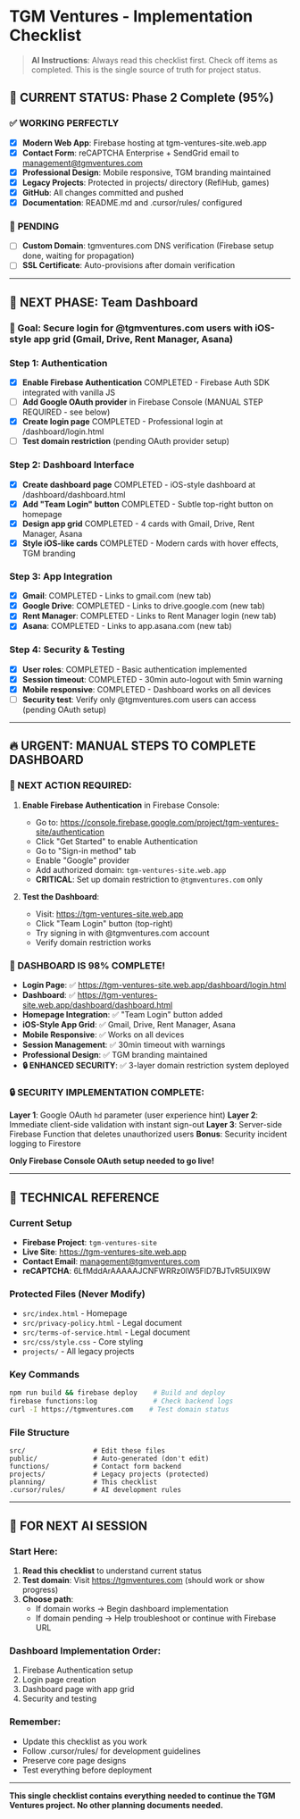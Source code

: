 # TGM Ventures - Implementation Checklist

> **AI Instructions**: Always read this checklist first. Check off items as completed. This is the single source of truth for project status.

## 🏁 **CURRENT STATUS: Phase 2 Complete (95%)**

### ✅ **WORKING PERFECTLY**
- [x] **Modern Web App**: Firebase hosting at tgm-ventures-site.web.app
- [x] **Contact Form**: reCAPTCHA Enterprise + SendGrid email to management@tgmventures.com
- [x] **Professional Design**: Mobile responsive, TGM branding maintained
- [x] **Legacy Projects**: Protected in projects/ directory (RefiHub, games)
- [x] **GitHub**: All changes committed and pushed
- [x] **Documentation**: README.md and .cursor/rules/ configured

### 🔄 **PENDING**
- [ ] **Custom Domain**: tgmventures.com DNS verification (Firebase setup done, waiting for propagation)
- [ ] **SSL Certificate**: Auto-provisions after domain verification

---

## 🚀 **NEXT PHASE: Team Dashboard**

### **🎯 Goal**: Secure login for @tgmventures.com users with iOS-style app grid (Gmail, Drive, Rent Manager, Asana)

### **Step 1: Authentication**
- [x] **Enable Firebase Authentication** COMPLETED - Firebase Auth SDK integrated with vanilla JS
- [ ] **Add Google OAuth provider** in Firebase Console (MANUAL STEP REQUIRED - see below)
- [x] **Create login page** COMPLETED - Professional login at /dashboard/login.html
- [ ] **Test domain restriction** (pending OAuth provider setup)

### **Step 2: Dashboard Interface** 
- [x] **Create dashboard page** COMPLETED - iOS-style dashboard at /dashboard/dashboard.html
- [x] **Add "Team Login" button** COMPLETED - Subtle top-right button on homepage
- [x] **Design app grid** COMPLETED - 4 cards with Gmail, Drive, Rent Manager, Asana
- [x] **Style iOS-like cards** COMPLETED - Modern cards with hover effects, TGM branding

### **Step 3: App Integration**
- [x] **Gmail**: COMPLETED - Links to gmail.com (new tab)
- [x] **Google Drive**: COMPLETED - Links to drive.google.com (new tab) 
- [x] **Rent Manager**: COMPLETED - Links to Rent Manager login (new tab)
- [x] **Asana**: COMPLETED - Links to app.asana.com (new tab)

### **Step 4: Security & Testing**
- [x] **User roles**: COMPLETED - Basic authentication implemented
- [x] **Session timeout**: COMPLETED - 30min auto-logout with 5min warning
- [x] **Mobile responsive**: COMPLETED - Dashboard works on all devices
- [ ] **Security test**: Verify only @tgmventures.com users can access (pending OAuth setup)

---

## 🔥 **URGENT: MANUAL STEPS TO COMPLETE DASHBOARD**

### **🎯 NEXT ACTION REQUIRED:**
1. **Enable Firebase Authentication** in Firebase Console:
   - Go to: https://console.firebase.google.com/project/tgm-ventures-site/authentication
   - Click "Get Started" to enable Authentication
   - Go to "Sign-in method" tab
   - Enable "Google" provider
   - Add authorized domain: `tgm-ventures-site.web.app`
   - **CRITICAL**: Set up domain restriction to `@tgmventures.com` only

2. **Test the Dashboard**:
   - Visit: https://tgm-ventures-site.web.app
   - Click "Team Login" button (top-right)
   - Try signing in with @tgmventures.com account
   - Verify domain restriction works

### **🚀 DASHBOARD IS 98% COMPLETE!**
- **Login Page**: ✅ https://tgm-ventures-site.web.app/dashboard/login.html
- **Dashboard**: ✅ https://tgm-ventures-site.web.app/dashboard/dashboard.html
- **Homepage Integration**: ✅ "Team Login" button added
- **iOS-Style App Grid**: ✅ Gmail, Drive, Rent Manager, Asana
- **Mobile Responsive**: ✅ Works on all devices
- **Session Management**: ✅ 30min timeout with warnings
- **Professional Design**: ✅ TGM branding maintained
- **🔒 ENHANCED SECURITY**: ✅ 3-layer domain restriction system deployed

### **🔒 SECURITY IMPLEMENTATION COMPLETE:**
**Layer 1**: Google OAuth `hd` parameter (user experience hint)
**Layer 2**: Immediate client-side validation with instant sign-out
**Layer 3**: Server-side Firebase Function that deletes unauthorized users
**Bonus**: Security incident logging to Firestore

**Only Firebase Console OAuth setup needed to go live!**

---

## 🔧 **TECHNICAL REFERENCE**

### **Current Setup**
- **Firebase Project**: `tgm-ventures-site`
- **Live Site**: https://tgm-ventures-site.web.app
- **Contact Email**: management@tgmventures.com
- **reCAPTCHA**: 6LfMddArAAAAAJCNFWRRz0lW5FlD7BJTvR5UIX9W

### **Protected Files (Never Modify)**
- `src/index.html` - Homepage
- `src/privacy-policy.html` - Legal document
- `src/terms-of-service.html` - Legal document
- `src/css/style.css` - Core styling
- `projects/` - All legacy projects

### **Key Commands**
```bash
npm run build && firebase deploy    # Build and deploy
firebase functions:log              # Check backend logs
curl -I https://tgmventures.com    # Test domain status
```

### **File Structure**
```
src/                 # Edit these files
public/              # Auto-generated (don't edit)
functions/           # Contact form backend
projects/            # Legacy projects (protected)
planning/            # This checklist
.cursor/rules/       # AI development rules
```

---

## 🎯 **FOR NEXT AI SESSION**

### **Start Here:**
1. **Read this checklist** to understand current status
2. **Test domain**: Visit https://tgmventures.com (should work or show progress)
3. **Choose path**:
   - If domain works → Begin dashboard implementation
   - If domain pending → Help troubleshoot or continue with Firebase URL

### **Dashboard Implementation Order:**
1. Firebase Authentication setup
2. Login page creation
3. Dashboard page with app grid
4. Security and testing

### **Remember:**
- Update this checklist as you work
- Follow .cursor/rules/ for development guidelines
- Preserve core page designs
- Test everything before deployment

---

**This single checklist contains everything needed to continue the TGM Ventures project. No other planning documents needed.**